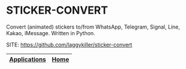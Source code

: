 # STICKER-CONVERT

 Convert (animated) stickers to/from WhatsApp, Telegram, Signal, Line,  Kakao, iMessage. Written in Python.

 SITE: https://github.com/laggykiller/sticker-convert

 | [Applications](https://portable-linux-apps.github.io/apps.html) | [Home](https://portable-linux-apps.github.io)
 | --- | --- |
